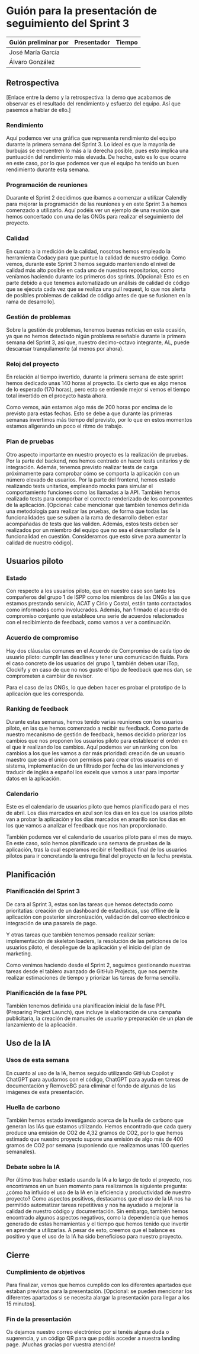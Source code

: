 # Guión para la presentación de seguimiento del Sprint 3

| Guión preliminar por | Presentador       | Tiempo  |
| -------------------- | ----------------- | ------  |
| José María García    |                   |         |
| Álvaro González      |                   |         |

## Retrospectiva

[Enlace entre la demo y la retrospectiva: la demo que acabamos de observar es el resultado del rendimiento y esfuerzo del equipo. Así que pasemos a hablar de ello.]

### Rendimiento
Aquí podemos ver una gráfica que representa rendimiento del equipo durante la primera semana del Sprint 3. Lo ideal es que la mayoría de burbujas se encuentren lo más a la derecha posible, pues esto implica una puntuación del rendimiento más elevada. De hecho, esto es lo que ocurre en este caso, por lo que podemos ver que el equipo ha tenido un buen rendimiento durante esta semana.

### Programación de reuniones
Duarante el Sprint 2 decidimos que íbamos a comenzar a utilizar Calendly para mejorar la programación de las reuniones y en este Sprint 3 a hemos comenzado a utilizarlo. Aquí podéis ver un ejemplo de una reunión que hemos concertado con una de las ONGs para realizar el seguimiento del proyecto.

### Calidad
En cuanto a la medición de la calidad, nosotros hemos empleado la herramienta Codacy para que puntue la calidad de nuestro código. Como vemos, durante este Sprint 3 hemos seguido manteniendo el nivel de calidad más alto posible en cada uno de nuestros repositorios, como veníamos haciendo durante los primeros dos sprints. [Opcional: Esto es en parte debido a que tenemos automatizado un análisis de calidad de código que se ejecuta cada vez que se realiza una pull request, lo que nos alerta de posibles problemas de calidad de código antes de que se fusionen en la rama de desarrollo].

### Gestión de problemas
Sobre la gestión de problemas, tenemos buenas noticias en esta ocasión, ya que no hemos detectado nigún problema reseñable durante la primera semana del Sprint 3, así que, nuestro decimo-octavo integrante, AL, puede descansar tranquilamente (al menos por ahora).

### Reloj del proyecto
En relación al tiempo invertido, durante la primera semana de este sprint hemos dedicado unas 140 horas al proyecto. Es cierto que es algo menos de lo esperado (170 horas), pero esto se entiende mejor si vemos el tiempo total invertido en el proeycto hasta ahora.

Como vemos, aún estamos algo más de 200 horas por encima de lo previsto para estas fechas. Esto se debe a que durante las primeras semanas invertimos más tiempo del previsto, por lo que en estos momentos estamos aligerando un poco el ritmo de trabajo.

### Plan de pruebas
Otro aspecto importante en nuestro proyecto es la realización de pruebas. Por la parte del backend, nos hemos centrado en hacer tests unitarios y de integración. Además, tenemos previsto realizar tests de carga próximamente para comprobar cómo se comporta la aplicación con un número elevado de usuarios. Por la parte del frontend, hemos estado realizando tests unitarios, empleando mocks para simular el comportamiento funciones como las llamadas a la API. También hemos realizado tests para comporbar el correcto renderizado de los componentes de la aplicación. [Opcional: cabe mencionar que también tenemos definida una metodología para realizar las pruebas, de forma que todas las funcionalidades que se suben a la rama de desarrollo deben estar acompañadas de tests que las validen. Además, estos tests deben ser realizados por un miembro del equipo que no sea el desarrollador de la funcionalidad en cuestión. Consideramos que esto sirve para aumentar la calidad de nuestro código].

## Usuarios piloto

### Estado
Con respecto a los usuarios piloto, que en nuestro caso son tanto los compañeros del grupo 1 de ISPP como los miembros de las ONGs a las que estamos prestando servicio, ACAT y Cirio y Costal, están tanto contactados como informados como involucrados. Además, han firmado el acuerdo de compromiso conjunto que establece una serie de acuerdos relacionados con el recibimiento de feedback, como vamos a ver a continuación.

### Acuerdo de compromiso
Hay dos cláusulas comunes en el Acuerdo de Compromiso de cada tipo de usuario piloto: cumplir las deadlines y tener una comunicación fluida. Para el caso concreto de los usuarios del grupo 1, también deben usar iTop, Clockify y en caso de que no nos guste el tipo de feedback que nos dan, se comprometen a cambiar de revisor.

Para el caso de las ONGs, lo que deben hacer es probar el prototipo de la aplicación que les corresponda.

### Ranking de feedback
Durante estas semanas, hemos tenido varias reuniones con los usuarios piloto, en las que hemos comenzado a recibir su feedback. Como parte de nuestro mecanismo de gestión de feedback, hemos decidido priorizar los cambios que nos proponen los usuarios piloto para establecer el orden en el que ir realizando los cambios. Aquí podemos ver un ranking con los cambios a los que les vamos a dar más prioridad: creación de un usuario maestro que sea el único con permisos para crear otros usuarios en el sistema, implementación de un filtrado por fecha de las intervenciones y traducir de inglés a español los excels que vamos a usar para importar datos en la aplicación.

### Calendario
Este es el calendario de usuarios piloto que hemos planificado para el mes de abril. Los días marcados en azul son los días en los que los usarios piloto van a probar la aplicación y los días marcados en amarillo son los días en los que vamos a analizar el feedback que nos han proporcionado.

También podemos ver el calendario de usuarios piloto para el mes de mayo. En este caso, solo hemos planificado una semana de pruebas de la aplicación, tras la cual esperamos recibir el feedback final de los usuarios pilotos para ir concretando la entrega final del proyecto en la fecha prevista.

## Planificación

### Planificación del Sprint 3
De cara al Sprint 3, estas son las tareas que hemos detectado como prioritatias: creación de un dashboard de estadísticas, uso offline de la aplicación con posterior sincronización, validación del correo electrónico e integración de una pasarela de pago.

Y otras tareas que también tenemos pensado realizar serían: implementación de skeleton loaders, la resolución de las peticiones de los usuarios piloto, el despliegue de la aplicación y el inicio del plan de marketing.

Como venimos haciendo desde el Sprint 2, seguimos gestionando nuestras tareas desde el tablero avanzado de GitHub Projects, que nos permite realizar estimaciones de tiempo y priorizar las tareas de forma sencilla.

### Planificación de la fase PPL
También tenemos definida una planificación inicial de la fase PPL (Preparing Project Launch), que incluye la elaboración de una campaña publicitaria, la creación de manuales de usuario y preparación de un plan de lanzamiento de la aplicación.

## Uso de la IA

### Usos de esta semana
En cuanto al uso de la IA, hemos seguido utilizando GitHub Copilot y ChatGPT para ayudarnos con el código, ChatGPT para ayuda en tareas de documentación y RemoveBG para eliminar el fondo de algunas de las imágenes de esta presentación.

### Huella de carbono
También hemos estado investigando acerca de la huella de carbono que generan las IAs que estamos utilizando. Hemos encontrado que cada query produce una emisión de CO2 de 4,32 gramos de CO2, por lo que hemos estimado que nuestro proyecto supone una emisión de algo más de 400 gramos de CO2 por semana (suponiendo que realizamos unas 100 queries semanales).

### Debate sobre la IA
Por último tras haber estado usando la IA a lo largo de todo el proyecto, nos encontramos en un buen momento para realizarnos la siguiente pregunta: ¿cómo ha influido el uso de la IA en la eficiencia y productividad de nuestro proyecto? Como aspectos positivos, destacamos que el uso de la IA nos ha permitido automatizar tareas repetitivas y nos ha ayudado a mejorar la calidad de nuestro código y documentación. Sin embargo, también hemos encontrado algunos aspectos negativos, como la dependencia que hemos generado de estas herramientas y el tiempo que hemos tenido que invertir en aprender a utilizarlas. A pesar de esto, creemos que el balance es positivo y que el uso de la IA ha sido beneficioso para nuestro proyecto.

## Cierre

### Cumplimiento de objetivos
Para finalizar, vemos que hemos cumplido con los diferentes apartados que estaban previstos para la presentación. [Opcional: se pueden mencionar los diferentes apartados si se necesita alargar la presentación para llegar a los 15 minutos].

### Fin de la presentación
Os dejamos nuestro correo electrónico por si tenéis alguna duda o sugerencia, y un código QR para que podáis acceder a nuestra landing page. ¡Muchas gracias por vuestra atención!